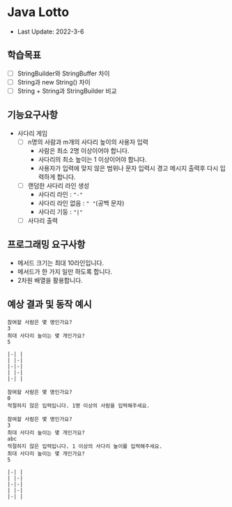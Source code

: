 # Java Lotto
- Last Update: 2022-3-6

## 학습목표
- [ ] StringBuilder와 StringBuffer 차이
- [ ] String과 new String() 차이
- [ ] String + String과 StringBuilder 비교

## 기능요구사항
- 사다리 게임
  - [ ] n명의 사람과 m개의 사다리 높이의 사용자 입력
    - 사람은 최소 2명 이상이어야 합니다.
    - 사다리의 최소 높이는 1 이상이어야 합니다.
    - 사용자가 입력에 맞지 않은 범위나 문자 입력시 경고 메시지 출력후 다시 입력하게 합니다.
  - [ ] 랜덤한 사다리 라인 생성
    - 사다리 라인 : `"-"`
    - 사다리 라인 없음 : `" "`(공백 문자)
    - 사다리 기둥 : `"|"`
  - [ ] 사다리 출력

## 프로그래밍 요구사항
- 메서드 크기는 최대 10라인입니다.
- 메서드가 한 가지 일만 하도록 합니다.
- 2차원 배열을 활용합니다.

## 예상 결과 및 동작 예시
```
참여할 사람은 몇 명인가요?
3
최대 사다리 높이는 몇 개인가요?
5

|-| |
| |-|
|-|-|
| |-|
|-| |
```

```
참여할 사람은 몇 명인가요?
0
적절하지 않은 입력입니다. 1명 이상의 사람을 입력해주세요.

참여할 사람은 몇 명인가요?
3
최대 사다리 높이는 몇 개인가요?
abc
적절하지 않은 입력입니다. 1 이상의 사다리 높이를 입력해주세요.
최대 사다리 높이는 몇 개인가요?
5

|-| |
| |-|
|-|-|
| |-|
|-| |
```